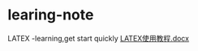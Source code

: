 # learing-note
LATEX -learning,get start quickly
[LATEX使用教程.docx](https://github.com/BillCharlie/learing-note/files/11132198/LATEX.docx)
